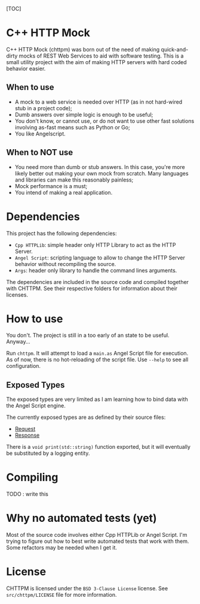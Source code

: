 [TOC]

# C++ HTTP Mock

C++ HTTP Mock (chttpm) was born out of the need of making quick-and-dirty mocks of REST Web Services to aid with software testing. This is a small utility project with the aim of making HTTP servers with hard coded behavior easier.

## When to use

- A mock to a web service is needed over HTTP (as in not hard-wired stub in a project code);
- Dumb answers over simple logic is enough to be useful;
- You don't know, or cannot use, or do not want to use other fast solutions involving as-fast means such as Python or Go;
- You like Angelscript.

## When to NOT use

- You need more than dumb or stub answers. In this case, you're more likely better out making your own mock from scratch. Many languages and libraries can make this reasonably painless;
- Mock performance is a must;
- You intend of making a real application.

# Dependencies

This project has the following dependencies:

- `Cpp HTTPLib`: simple header only HTTP Library to act as the HTTP Server.
- `Angel Script`: scripting language to allow to change the HTTP Server behavior without recompiling the source.
- `Args`: header only library to handle the command lines arguments.

The dependencies are included in the source code and compiled together with CHTTPM. See their respective folders for information about their licenses.

# How to use

You don't. The project is still in a too early of an state to be useful. Anyway...

Run `chttpm`. It will attempt to load a `main.as` Angel Script file for execution. As of now, there is no hot-reloading of the script file. Use `--help` to see all configuration.

## Exposed Types

The exposed types are very limited as I am learning how to bind data with the Angel Script engine.

The currently exposed types are as defined by their source files:

- [Request](./src/chttpm/request.h)
- [Response](./src/chttpm/response.h)

There is a `void print(std::string)` function exported, but it will eventually be substituted by a logging entity.

# Compiling

TODO : write this

# Why no automated tests (yet)

Most of the source code involves either Cpp HTTPLib or Angel Script. I'm trying to figure out how to best write automated tests that work with them. Some refactors may be needed when I get it.

# License

CHTTPM is licensed under the `BSD 3-Clause License` license. See `src/chttpm/LICENSE` file for more information.